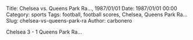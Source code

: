 Title: Chelsea vs. Queens Park Ra…, 1987/01/01
Date: 1987/01/01 00:00
Category: sports
Tags: football, football scores, Chelsea, Queens Park Ra…
Slug: chelsea-vs-queens-park-ra
Author: carbonero


Chelsea 3 - 1 Queens Park Ra…

